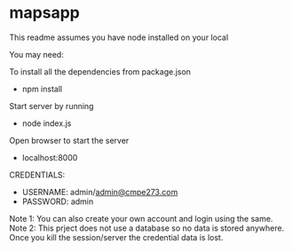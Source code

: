 # mapsapp 

This readme assumes you have node installed on your local<br />

You may need: 

To install all the dependencies from package.json
 - npm install

Start server by running
 - node index.js

Open browser to start the server
 - localhost:8000

CREDENTIALS: 
- USERNAME: admin/admin@cmpe273.com
- PASSWORD: admin

Note 1: You can also create your own account and login using the same. <br />
Note 2: This prject does not use a database so no data is stored anywhere. Once you kill the session/server the credential data is lost.

